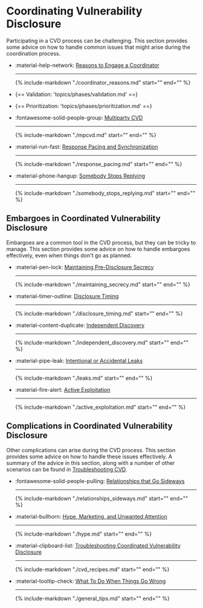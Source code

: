 # Coordinating Vulnerability Disclosure

Participating in a CVD process can be challenging.
This section provides some advice on how to handle common issues that might arise during the coordination process.

<div class="grid cards" markdown>

- :material-help-network: [Reasons to Engage a Coordinator](coordinator_reasons.md)

     ---
    {% include-markdown "./coordinator_reasons.md" start="<!--start-->" end="<!--end-->" %}

- {== Validation: 'topics/phases/validation.md' ==}
- {== Prioritization: 'topics/phases/prioritization.md' ==}
- :fontawesome-solid-people-group: [Multiparty CVD](mpcvd.md)

    ---
    {% include-markdown "./mpcvd.md" start="<!--start-->" end="<!--end-->" %}

- :material-run-fast: [Response Pacing and Synchronization](response_pacing.md)

    ---
    {% include-markdown "./response_pacing.md" start="<!--start-->" end="<!--end-->" %}

- :material-phone-hangup: [Somebody Stops Replying](somebody_stops_replying.md)

    ---
    {% include-markdown "./somebody_stops_replying.md" start="<!--start-->" end="<!--end-->" %}

</div>

## Embargoes in Coordinated Vulnerability Disclosure

Embargoes are a common tool in the CVD process, but they can be tricky to manage.
This section provides some advice on how to handle embargoes effectively, even when things don't go as planned.

<div class="grid cards" markdown>

- :material-pen-lock: [Maintaining Pre-Disclosure Secrecy](maintaining_secrecy.md)

    ---
    {% include-markdown "./maintaining_secrecy.md" start="<!--start-->" end="<!--end-->" %}

- :material-timer-outline: [Disclosure Timing](disclosure_timing.md)
    
    ---
    {% include-markdown "./disclosure_timing.md" start="<!--start-->" end="<!--end-->" %}

- :material-content-duplicate: [Independent Discovery](independent_discovery.md)
    
    ---
    {% include-markdown "./independent_discovery.md" start="<!--start-->" end="<!--end-->" %}

- :material-pipe-leak: [Intentional or Accidental Leaks](leaks.md)
        
     ---
     {% include-markdown "./leaks.md" start="<!--start-->" end="<!--end-->" %}

- :material-fire-alert: [Active Exploitation](active_exploitation.md)
        
     ---
     {% include-markdown "./active_exploitation.md" start="<!--start-->" end="<!--end-->" %}

</div>



## Complications in Coordinated Vulnerability Disclosure

Other complications can arise during the CVD process.
This section provides some advice on how to handle these issues effectively.
A summary of the advice in this section, along with a number of other scenarios can be found in [Troubleshooting CVD](../cvd_recipes.md).

<div class="grid cards" markdown>

- :fontawesome-solid-people-pulling: [Relationships that Go Sideways](relationships_sideways.md)

    ---
    {% include-markdown "./relationships_sideways.md" start="<!--start-->" end="<!--end-->" %}

- :material-bullhorn: [Hype, Marketing, and Unwanted Attention](hype.md)
    
    ---
    {% include-markdown "./hype.md" start="<!--start-->" end="<!--end-->" %}

- :material-clipboard-list: [Troubleshooting Coordinated Vulnerability Disclosure](cvd_recipes.md)
    
    ---
    {% include-markdown "./cvd_recipes.md" start="<!--start-->" end="<!--end-->" %}   

- :material-tooltip-check: [What To Do When Things Go Wrong](general_tips.md)
        
    ---
    {% include-markdown "./general_tips.md" start="<!--start-->" end="<!--end-->" %}

</div>
